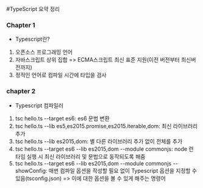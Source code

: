 #TypeScript 요약 정리

### Chapter 1

- Typescript란?

1. 오픈소스 프로그래밍 언어
2. 자바스크립트 상위 집합 => ECMA스크립트 최신 표준 지원(이전 버전부터 최신버전까지)
3. 정적인 언어로 컴파일 시간에 타입을 검사

### chapter 2

- Typescript 컴파일러

1. tsc hello.ts --target es6: es6 문법 변환
2. tsc hello.ts --lib es5,es2015.promise,es2015.iterable,dom: 최신 라이브러리 추가
3. tsc hello.ts --lib es2015,dom: 별 다른 라이브러리 추가 없이 전체를 추가
4. tsc hello.ts --target es6 --lib es2015,dom --module commonjs: node 런타임 실행 시 최신 라이브러리 및 문법으로 동작되도록 해줌
5. tsc hello.ts --target es6 --lib es2015,dom --module commonjs --showConfig: 매번 컴파일 옵션을 작성할 필요 없이 Typescript 옵션을 지정할 수 있음(tsconfig.json) => 이에 대한 옵션을 볼 수 있게 해주는 명령어
